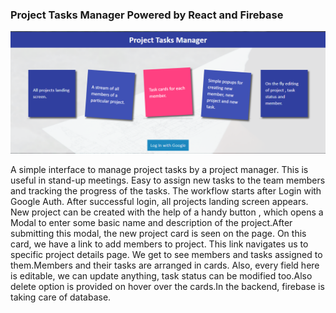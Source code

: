 ### Project Tasks Manager Powered by React and Firebase
<p align="center">
  <img src="https://github.com/rachnaban/project-task-manager/blob/master/Main%20Screen.png" alt="Project Tasks Manager using React and Firebase"/>
</p>
A simple interface to manage project tasks by a project manager. This is useful in stand-up meetings. Easy to assign new tasks to the team members and tracking the progress of the tasks.
The workflow starts after Login with Google Auth.
After successful login, all projects landing screen appears. New project can be created with the help of a handy button , which opens a Modal to enter some basic name and description of the project.After submitting this modal, the new project card is seen on the page. On this card, we have a link to add members to project. This link navigates us to specific project details page. We get to see members and tasks assigned to them.Members and their tasks are arranged in cards. Also, every field here is editable, we can update anything, task status can be modified too.Also delete option is provided on hover over the cards.In the backend, firebase is taking care of database.

